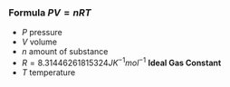 ### Formula $PV=nRT$
- $P$ pressure
- $V$ volume
- $n$ amount of substance
- $R=8.31446261815324JK^{-1}mol^{-1}$ **Ideal Gas Constant**
- $T$ temperature
